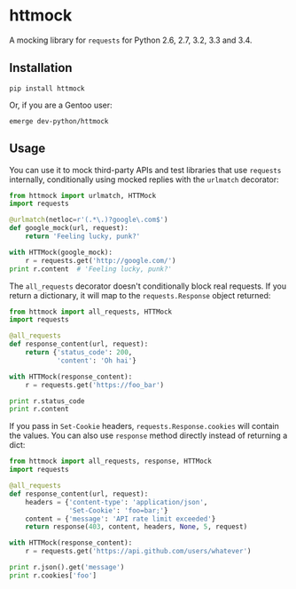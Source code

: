 httmock
=======

A mocking library for `requests` for Python 2.6, 2.7, 3.2, 3.3 and 3.4.

Installation
------------

    pip install httmock

Or, if you are a Gentoo user:

    emerge dev-python/httmock

Usage
-----
You can use it to mock third-party APIs and test libraries that use `requests` internally, conditionally using mocked replies with the `urlmatch` decorator:

```python
from httmock import urlmatch, HTTMock
import requests

@urlmatch(netloc=r'(.*\.)?google\.com$')
def google_mock(url, request):
    return 'Feeling lucky, punk?'

with HTTMock(google_mock):
    r = requests.get('http://google.com/')
print r.content  # 'Feeling lucky, punk?'
```

The `all_requests` decorator doesn't conditionally block real requests. If you return a dictionary, it will map to the `requests.Response` object returned:

```python
from httmock import all_requests, HTTMock
import requests

@all_requests
def response_content(url, request):
	return {'status_code': 200,
	        'content': 'Oh hai'}

with HTTMock(response_content):
	r = requests.get('https://foo_bar')

print r.status_code
print r.content
```

If you pass in `Set-Cookie` headers, `requests.Response.cookies` will contain the values. You can also use `response` method directly instead of returning a dict:

```python
from httmock import all_requests, response, HTTMock
import requests

@all_requests
def response_content(url, request):
	headers = {'content-type': 'application/json',
	           'Set-Cookie': 'foo=bar;'}
	content = {'message': 'API rate limit exceeded'}
	return response(403, content, headers, None, 5, request)

with HTTMock(response_content):
	r = requests.get('https://api.github.com/users/whatever')

print r.json().get('message')
print r.cookies['foo']
```

